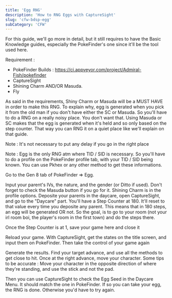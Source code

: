 ```yaml
---
title: 'Egg RNG'
description: 'How to RNG Eggs with CaptureSight'
slug: 'cfw-bdsp-egg'
subCategory: 'CFW'
---
```


For this guide, we'll go more in detail, but it still requires to have the Basic Knowledge guides, especially the PokeFinder's one since it'll be the tool used here.

Requirement :
- PokeFinder Builds : https://ci.appveyor.com/project/Admiral-Fish/pokefinder
- CaptureSight
- Shining Charm AND/OR Masuda.
- Fly

As said in the requirements, Shiny Charm or Masuda will be a MUST HAVE in order to make this RNG. To explain why, egg is generated when you pick it from the old man if you don't have either the SC or Masuda. So you'll have to do a RNG on a really noisy place. You don't want that. Using Masuda or SC makes that the egg is generated when it's held and so only based on the step counter. That way you can RNG it on a quiet place like we'll explain on that guide.

Note : It's not necessary to put any delay if you go in the right place

Note : Egg is the only RNG atm where TID / SID is necessary. So you'll have to do a profile on the PokeFinder profile tab, with your TID / SID being known. You can use Pkhex or any other method to get these informations.

Go to the Gen 8 tab of PokeFinder => Egg.

Input your parent's IVs, the nature, and the gender (or Ditto if used). Don't forget to check the Masuda button if you go for it. Shining Charm is in the profile options. Deposite your parents in the daycare, open CaptureSight, and go to the "Daycare" part. You'll have a Step Counter at 180. It'll reset to that value every time you deposite any parent. This means that in 180 steps, an egg will be generated OR not. So the goal, is to go to your room (not your irl room boi, the player's room in the first town) and do the steps there. 

Once the Step Counter is at 1, save your game here and close it

Reload your game. With CaptureSight, get the states on the title screen, and input them on PokeFinder. Then take the control of your game again

Generate the results. Find your target advance, and use all the methods to get close to hit.
Once at the right advance, move your character. Some tips to be accurate : Move your character in the opposite direction of where they're standing, and use the stick and not the pad. 

Then you can use CaptureSight to check the Egg Seed in the Daycare Menu. It should match the one in PokeFinder. If so you can take your egg, the RNG is done. Otherwise you'd have to try again.
